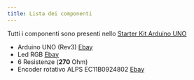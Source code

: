 ```yaml
---
title: Lista dei componenti
---
```

<div class="alert alert-info" role="alert">
Tutti i componenti sono presenti nello <a href="http://www.ebay.it/itm/STARTER-KIT-ARDUINO-UNO-Rev-3-con-microcontrollore-ATmega328-ART-CU01-/230784113801?pt=Componenti_elettronici_attivi&hash=item35bbce1c89">Starter Kit Arduino UNO</a>
</div>

* Arduino UNO (Rev3) [Ebay](http://www.ebay.it/itm/ARDUINO-UNO-Rev-3-ORIGINALE-con-microcontrollore-ATmega328-ART-CV01-/230682749374?pt=Componenti_elettronici_attivi&hash=item35b5c369be)
* Led RGB [Ebay](http://www.ebay.it/itm/10-pz-Led-RGB-rosso-verde-blu-5-mm-anodo-comune-arduino-pic-ART-AF05-/261312837808?pt=Componenti_elettronici_attivi&hash=item3cd77578b0)
* 6 Resistenze (__270__ Ohm)
* Encoder rotativo ALPS EC11B0924802 [Ebay](http://www.ebay.it/itm/Encoder-rotativo-2-canali-con-pulsante-ALPS-EC11B0924802-ART-EX05-/261402974598?pt=Deviatori_Selettori_e_Rel%C3%A8&hash=item3cdcd4d986)